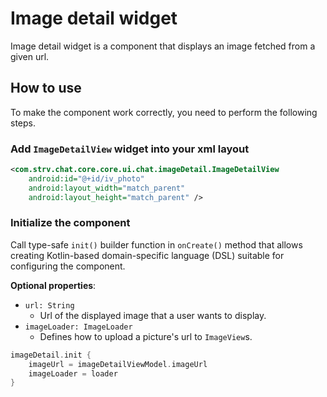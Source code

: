 # Image detail widget

Image detail widget is a component that displays an image fetched from a given
url.

## How to use

To make the component work correctly, you need to perform the following
steps.

### Add `ImageDetailView` widget into your xml layout

```xml
<com.strv.chat.core.core.ui.chat.imageDetail.ImageDetailView
    android:id="@+id/iv_photo"
    android:layout_width="match_parent"
    android:layout_height="match_parent" />
```
### Initialize the component
Call type-safe `init()` builder function in `onCreate()` method that
allows creating Kotlin-based domain-specific language (DSL) suitable for
configuring the component.

**Optional properties**:
- `url: String`
  - Url of the displayed image that a user wants to display.
- `imageLoader: ImageLoader` 
  - Defines how to upload a picture's url to `ImageView`s.
     
```kotlin
imageDetail.init {
    imageUrl = imageDetailViewModel.imageUrl
    imageLoader = loader
}
```


